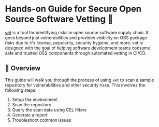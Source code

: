 # Hands-on Guide for Secure Open Source Software Vetting 🚀

[vet](https://github.com/safedep/vet) is a tool for identifying risks in open source software supply chain. It goes beyond just vulnerabilities and provides visibility on OSS package risks due to it's license, popularity, security hygiene, and more. vet is designed with the goal of helping software development teams consume safe and trusted OSS components through automated vetting in CI/CD.

## 🎯 Overview

This guide will walk you through the process of using `vet` to scan a sample repository for vulnerabilities and other security risks.
This involves the following steps:

1. Setup the environment
2. Scan the repository
3. Query the scan data using CEL filters
4. Generate a report
5. Troubleshoot common issues